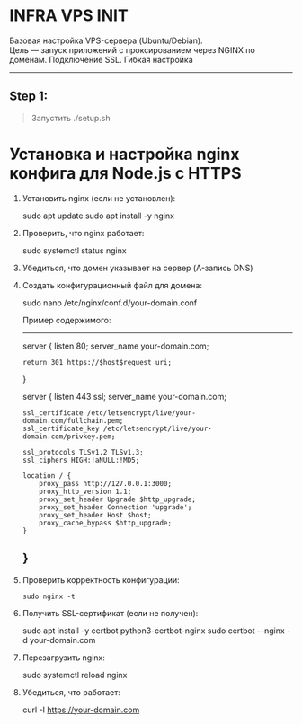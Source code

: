 # INFRA VPS INIT

Базовая настройка VPS-сервера (Ubuntu/Debian).  
Цель — запуск приложений с проксированием через NGINX по доменам.
Подключение SSL. Гибкая настройка

---

## Step 1:
> Запустить ./setup.sh

# Установка и настройка nginx конфига для Node.js с HTTPS

1. Установить nginx (если не установлен):

   sudo apt update
   sudo apt install -y nginx

2. Проверить, что nginx работает:

   sudo systemctl status nginx

3. Убедиться, что домен указывает на сервер (A-запись DNS)

4. Создать конфигурационный файл для домена:

   sudo nano /etc/nginx/conf.d/your-domain.conf

   Пример содержимого:

   ---
   server {
       listen 80;
       server_name your-domain.com;

       return 301 https://$host$request_uri;
   }

   server {
       listen 443 ssl;
       server_name your-domain.com;

       ssl_certificate /etc/letsencrypt/live/your-domain.com/fullchain.pem;
       ssl_certificate_key /etc/letsencrypt/live/your-domain.com/privkey.pem;

       ssl_protocols TLSv1.2 TLSv1.3;
       ssl_ciphers HIGH:!aNULL:!MD5;

       location / {
           proxy_pass http://127.0.0.1:3000;
           proxy_http_version 1.1;
           proxy_set_header Upgrade $http_upgrade;
           proxy_set_header Connection 'upgrade';
           proxy_set_header Host $host;
           proxy_cache_bypass $http_upgrade;
       }
   }
   ---

5. Проверить корректность конфигурации:

    ```
    sudo nginx -t
    ```

6. Получить SSL-сертификат (если не получен):

   sudo apt install -y certbot python3-certbot-nginx
   sudo certbot --nginx -d your-domain.com

7. Перезагрузить nginx:

   sudo systemctl reload nginx

8. Убедиться, что работает:

   curl -I https://your-domain.com
